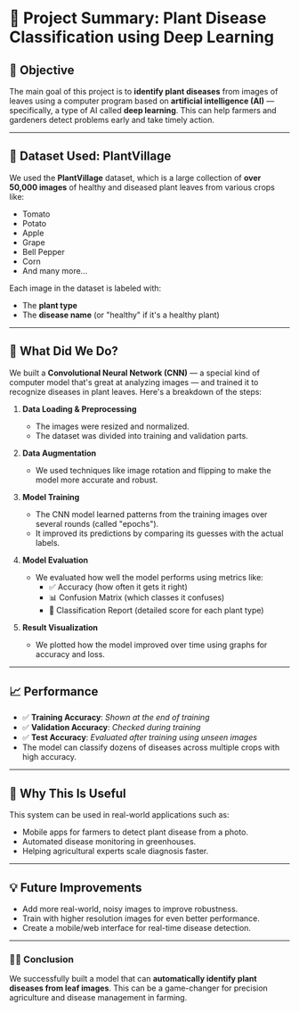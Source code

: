# 📘 Project Summary: Plant Disease Classification using Deep Learning

## 🧪 Objective
The main goal of this project is to **identify plant diseases** from images of leaves using a computer program based on **artificial intelligence (AI)** — specifically, a type of AI called **deep learning**. This can help farmers and gardeners detect problems early and take timely action.

---

## 🌿 Dataset Used: PlantVillage
We used the **PlantVillage** dataset, which is a large collection of **over 50,000 images** of healthy and diseased plant leaves from various crops like:

- Tomato
- Potato
- Apple
- Grape
- Bell Pepper
- Corn
- And many more...

Each image in the dataset is labeled with:
- The **plant type**
- The **disease name** (or "healthy" if it's a healthy plant)

---

## 🧠 What Did We Do?

We built a **Convolutional Neural Network (CNN)** — a special kind of computer model that's great at analyzing images — and trained it to recognize diseases in plant leaves. Here's a breakdown of the steps:

1. **Data Loading & Preprocessing**
   - The images were resized and normalized.
   - The dataset was divided into training and validation parts.

2. **Data Augmentation**
   - We used techniques like image rotation and flipping to make the model more accurate and robust.

3. **Model Training**
   - The CNN model learned patterns from the training images over several rounds (called "epochs").
   - It improved its predictions by comparing its guesses with the actual labels.

4. **Model Evaluation**
   - We evaluated how well the model performs using metrics like:
     - ✅ Accuracy (how often it gets it right)
     - 📊 Confusion Matrix (which classes it confuses)
     - 📝 Classification Report (detailed score for each plant type)

5. **Result Visualization**
   - We plotted how the model improved over time using graphs for accuracy and loss.

---

## 📈 Performance

- ✅ **Training Accuracy**: _Shown at the end of training_  
- ✅ **Validation Accuracy**: _Checked during training_  
- ✅ **Test Accuracy**: _Evaluated after training using unseen images_  
- The model can classify dozens of diseases across multiple crops with high accuracy.

---

## 🌟 Why This Is Useful

This system can be used in real-world applications such as:
- Mobile apps for farmers to detect plant disease from a photo.
- Automated disease monitoring in greenhouses.
- Helping agricultural experts scale diagnosis faster.

---

## 💡 Future Improvements

- Add more real-world, noisy images to improve robustness.
- Train with higher resolution images for even better performance.
- Create a mobile/web interface for real-time disease detection.

---

### 👨‍🌾 Conclusion

We successfully built a model that can **automatically identify plant diseases from leaf images**. This can be a game-changer for precision agriculture and disease management in farming.
